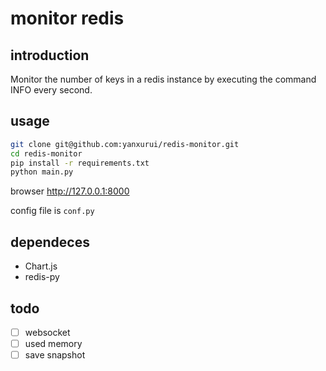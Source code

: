 # monitor redis

## introduction
Monitor the number of keys in a redis instance by executing the command INFO every second.

## usage
```bash
git clone git@github.com:yanxurui/redis-monitor.git
cd redis-monitor
pip install -r requirements.txt
python main.py
```
browser http://127.0.0.1:8000

config file is `conf.py`

## dependeces
* Chart.js
* redis-py

## todo
- [ ] websocket
- [ ] used memory
- [ ] save snapshot
